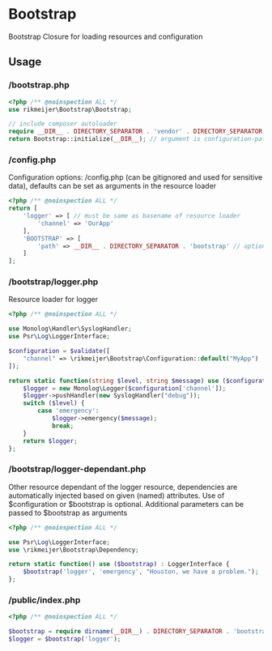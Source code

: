 # Bootstrap

Bootstrap Closure for loading resources and configuration

## Usage

### /bootstrap.php

```php
<?php /** @noinspection ALL */
use rikmeijer\Bootstrap\Bootstrap;

// include composer autoloader
require __DIR__ . DIRECTORY_SEPARATOR . 'vendor' . DIRECTORY_SEPARATOR . 'autoload.php';
return Bootstrap::initialize(__DIR__); // argument is configuration-path
```

### /config.php

Configuration options: /config.php (can be gitignored and used for sensitive data), defaults can be set as arguments in
the resource loader

```php
<?php /** @noinspection ALL */
return [
    'logger' => [ // must be same as basename of resource loader
        'channel' => 'OurApp'
    ],
    'BOOTSTRAP' => [
        'path' => __DIR__ . DIRECTORY_SEPARATOR . 'bootstrap' // optional: default is directory bootstrap under configuration-path
    ]
];
```

### /bootstrap/logger.php

Resource loader for logger

```php
<?php /** @noinspection ALL */

use Monolog\Handler\SyslogHandler;
use Psr\Log\LoggerInterface;

$configuration = $validate([
    "channel" => \rikmeijer\Bootstrap\Configuration::default("MyApp")
]); 

return static function(string $level, string $message) use ($configuration) : LoggerInterface {
    $logger = new Monolog\Logger($configuration['channel']);
    $logger->pushHandler(new SyslogHandler("debug"));
    switch ($level) {
        case 'emergency':
            $logger->emergency($message);
            break;
    }
    return $logger;
};
```

### /bootstrap/logger-dependant.php

Other resource dependant of the logger resource, dependencies are automatically injected based on given (named)
attributes. Use of $configuration or $bootstrap is optional. Additional parameters can be passed to $bootstrap as
arguments

```php
<?php /** @noinspection ALL */

use Psr\Log\LoggerInterface;
use \rikmeijer\Bootstrap\Dependency;

return static function() use ($bootstrap) : LoggerInterface {
    $bootstrap('logger', 'emergency', "Houston, we have a problem.");
};
```

### /public/index.php
```php
<?php /** @noinspection ALL */

$bootstrap = require dirname(__DIR__) . DIRECTORY_SEPARATOR . 'bootstrap.php';
$logger = $bootstrap('logger');
```
